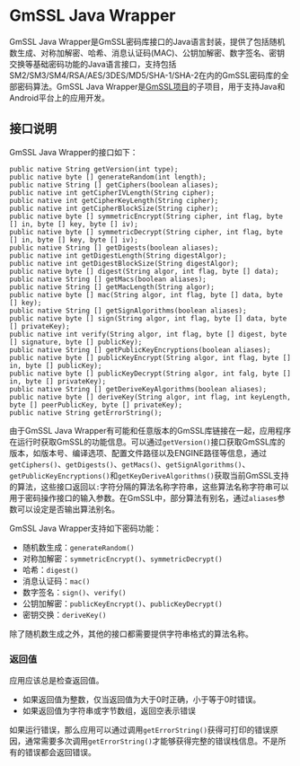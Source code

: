 # GmSSL Java Wrapper

GmSSL Java Wrapper是GmSSL密码库接口的Java语言封装，提供了包括随机数生成、对称加解密、哈希、消息认证码(MAC)、公钥加解密、数字签名、密钥交换等基础密码功能的Java语言接口，支持包括SM2/SM3/SM4/RSA/AES/3DES/MD5/SHA-1/SHA-2在内的GmSSL密码库的全部密码算法。GmSSL Java Wrapper是[GmSSL项目](http://gmssl.org)的子项目，用于支持Java和Android平台上的应用开发。

## 接口说明

GmSSL Java Wrapper的接口如下：

	public native String getVersion(int type);
	public native byte [] generateRandom(int length);
	public native String [] getCiphers(boolean aliases);
	public native int getCipherIVLength(String cipher);
	public native int getCipherKeyLength(String cipher);
	public native int getCipherBlockSize(String cipher);
	public native byte [] symmetricEncrypt(String cipher, int flag, byte [] in, byte [] key, byte [] iv);
	public native byte [] symmetricDecrypt(String cipher, int flag, byte [] in, byte [] key, byte [] iv);
	public native String [] getDigests(boolean aliases);
	public native int getDigestLength(String digestAlgor);
	public native int getDigestBlockSize(String digestAlgor);
	public native byte [] digest(String algor, int flag, byte [] data);
	public native String [] getMacs(boolean aliases);
	public native String [] getMacLength(String algor);
	public native byte [] mac(String algor, int flag, byte [] data, byte [] key);
	public native String [] getSignAlgorithms(boolean aliases);
	public native byte [] sign(String algor, int flag, byte [] data, byte [] privateKey);
	public native int verify(String algor, int flag, byte [] digest, byte [] signature, byte [] publicKey);
	public native String [] getPublicKeyEncryptions(boolean aliases);
	public native byte [] publicKeyEncrypt(String algor, int flag, byte [] in, byte [] publicKey);
	public native byte [] publicKeyDecrypt(String algor, int falg, byte [] in, byte [] privateKey);
	public native String [] getDeriveKeyAlgorithms(boolean aliases);
	public native byte [] deriveKey(String algor, int flag, int keyLength, byte [] peerPublicKey, byte [] privateKey);
	public native String getErrorString();


由于GmSSL Java Wrapper有可能和任意版本的GmSSL库链接在一起，应用程序在运行时获取GmSSL的功能信息。可以通过`getVersion()`接口获取GmSSL库的版本，如版本号、编译选项、配置文件路径以及ENGINE路径等信息，通过`getCiphers()`、`getDigests()`、`getMacs()`、`getSignAlgorithms()`、`getPublicKeyEncryptions()`和`getKeyDeriveAlgorithms()`获取当前GmSSL支持的算法，这些接口返回以`:`字符分隔的算法名称字符串，这些算法名称字符串可以用于密码操作接口的输入参数。在GmSSL中，部分算法有别名，通过`aliases`参数可以设定是否输出算法别名。

GmSSL Java Wrapper支持如下密码功能：

* 随机数生成：`generateRandom()`
* 对称加解密：`symmetricEncrypt()`、`symmetricDecrypt()`
* 哈希：`digest()`
* 消息认证码：`mac()`
* 数字签名：`sign()`、`verify()`
* 公钥加解密：`publicKeyEncrypt()`、`publicKeyDecrypt()`
* 密钥交换：`deriveKey()`

除了随机数生成之外，其他的接口都需要提供字符串格式的算法名称。

### 返回值

应用应该总是检查返回值。

* 如果返回值为整数，仅当返回值为大于0时正确，小于等于0时错误。
* 如果返回值为字符串或字节数组，返回空表示错误

如果运行错误，那么应用可以通过调用`getErrorString()`获得可打印的错误原因，通常需要多次调用`getErrorString()`才能够获得完整的错误栈信息。不是所有的错误都会返回错误。
